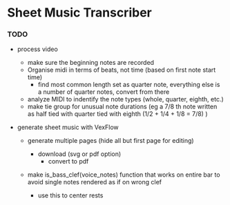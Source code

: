 # Sheet Music Transcriber

### TODO
- process video
  - make sure the beginning notes are recorded
  - Organise midi in terms of beats, not time (based on first note start time)
    - find most common length set as quarter note, everything else is a number of quarter notes, convert from there
  - analyze MIDI to indentify the note types (whole, quarter, eighth, etc.)
  - make tie group for unusual note durations (eg a 7/8 th note written as half tied with quarter tied with eighth (1/2 + 1/4 + 1/8 = 7/8) )

- generate sheet music with VexFlow
  - generate multiple pages (hide all but first page for editing)
    - download (svg or pdf option)
      - convert to pdf

  - make is_bass_clef(voice_notes) function that works on entire bar to avoid single notes rendered as if on wrong clef
    - use this to center rests
